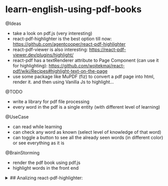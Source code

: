 # learn-english-using-pdf-books

@Ideas
+ take a look on pdf.js (very interesting)
+ react-pdf-highlighter is the best option till now: https://github.com/agentcooper/react-pdf-highlighter
+ react-pdf-viewer is also interesting: https://react-pdf-viewer.dev/plugins/highlight/
+ react-pdf has a textRenderer attribute to Page Component (can use it for highlighting): https://github.com/wojtekmaj/react-pdf/wiki/Recipes#highlight-text-on-the-page
+ use some package like MuPDF (fiz) to convert a pdf page into html, render it. and then using Vanilla Js to highlight...

@TODO
+ write a library for pdf file processing
+ every word in the pdf is a single entity (with different level of learning)

@UseCase
+ can read while learning 
+ can check any word as known (select level of knowledge of that word)
+ can toggle a button to see all the already seen words (in different color) or see everything as it is

@BrainStorming
+ render the pdf book using pdf.js
+ highlight words in the front end


<details>
	<summary>
## Analizing react-pdf-highlighter:
	</summary>

looks like the most important part is:
```tsx
<PdfLoader url={url}>
	(pdfDocument) => (
		<PdfHighlighter
			pdfDocument={pdfDocument}
			...
			highlights={highlights}>
		</PdfHighlighter>
	)
</PdfLoader>
```
<details>
<summary>render prop function</summary>
The reason for passing a function inside the PdfLoader component is to provide a way for the PdfLoader component to pass the loaded PDF document to its children. The function that is being passed as a child to the PdfLoader component is known as a "render prop", because it is responsible for rendering something (in this case, the PdfHighlighter component).

By passing a function as a child to the PdfLoader component, we can access the pdfDocument object that is being passed to the function as an argument. This allows us to pass the pdfDocument object to the PdfHighlighter component, which can then use it to display the PDF or allow the user to highlight text within it.

The use of render props is a pattern that allows a component to share its state or behavior with its children, without the children being tightly coupled to the component. This can be a useful way to reuse code and make components more flexible and composable.
</details>


#### Highlight Component
This is the unit component, and has the following props:
```typescript
interface Props {
  position: {
    boundingRect: LTWHP;
    rects: Array<LTWHP>;
  };
  onClick?: () => void;
  onMouseOver?: () => void;
  onMouseOut?: () => void;
  comment: {
    emoji: string;
    text: string;
  };
  isScrolledTo: boolean;
}
```
// we highlight many parts (rects), as one highlight might take multiple lines
```tsx
<div className="Highlight__parts">
	{rects.map((rect, index) => (
		<div
		  onMouseOver={onMouseOver}
		  onMouseOut={onMouseOut}
		  onClick={onClick}
		  key={index}
		  style={rect}
		  className={`Highlight__part`}
		/>
	))}
</div>
```
The function responsible for triggering highlights is HighlightTransform which passed as a prop to the PdfHighlighter component:
this function returns a Popup component, which wraps the <Highlight>, and also pops up the comment when the mouse is over.
```tsx
// in our case we're only intersted in <Highlight ...> Component
<PdfHighlighter
	pdfDocument={pdfDocument}
	//...
	highlightTransform={(
	  highlight,
	  index,
	  setTip,
	  hideTip,
	  viewportToScaled,
	  screenshot,
	  isScrolledTo
	) => {
	  const isTextHighlight = !Boolean(
		highlight.content && highlight.content.image
	  );

	  const component = (
		<Highlight
		  isScrolledTo={isScrolledTo}
		  position={highlight.position}
		  comment={highlight.comment}
		/>
	  )

	  return (
		<Popup
		  popupContent={<HighlightPopup {...highlight} />}
		  onMouseOver={(popupContent) =>
			setTip(highlight, (highlight) => popupContent)
		  }
		  onMouseOut={hideTip}
		  key={index}
		  children={component}
		/>
	  );
	}}
	//...
/>
```
</details>


